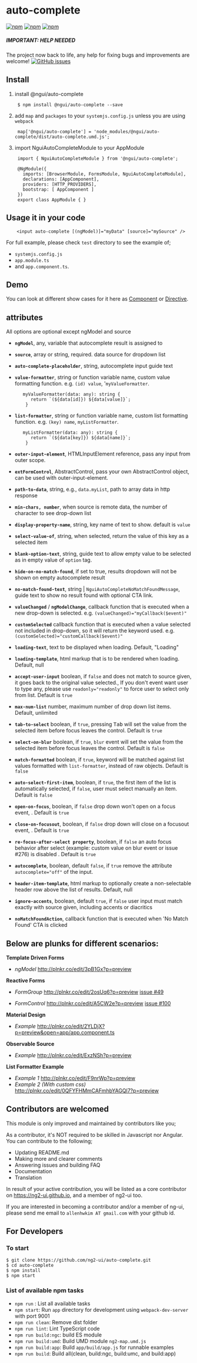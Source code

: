 # auto-complete

[![npm](https://img.shields.io/npm/dt/@ngui/auto-complete.svg)](https://www.npmjs.com/package/@ngui/auto-complete)  [![npm](https://img.shields.io/npm/v/@ngui/auto-complete.svg)](https://www.npmjs.com/package/@ngui/auto-complete) [![npm](https://img.shields.io/npm/l/@ngui/auto-complete.svg)](https://www.npmjs.com/package/@ngui/auto-complete)

##### IMPORTANT: HELP NEEDED

The project now back to life, any help for fixing bugs and improvements are welcome! [![GitHub issues](https://img.shields.io/github/issues/ng2-ui/auto-complete.svg)](https://github.com/ng2-ui/auto-complete/issues)

## Install

1. install @ngui/auto-complete

        $ npm install @ngui/auto-complete --save

2. add `map` and `packages` to your `systemjs.config.js` unless you are using `webpack`

        map['@ngui/auto-complete'] = 'node_modules/@ngui/auto-complete/dist/auto-complete.umd.js';

3. import NguiAutoCompleteModule to your AppModule

        import { NguiAutoCompleteModule } from '@ngui/auto-complete';

        @NgModule({
          imports: [BrowserModule, FormsModule, NguiAutoCompleteModule],
          declarations: [AppComponent],
          providers: [HTTP_PROVIDERS],
          bootstrap: [ AppComponent ]
        })
        export class AppModule { }

## Usage it in your code

        <input auto-complete [(ngModel)]="myData" [source]="mySource" />

For full example, please check `test` directory to see the example of;

  - `systemjs.config.js`
  - `app.module.ts`
  -  and `app.component.ts`.

## Demo 
You can look at different show cases for it here as [Component](https://rawgit.com/ng2-ui/auto-complete/master/app/index.html#/component-test) or [Directive](https://rawgit.com/ng2-ui/auto-complete/master/app/index.html#/directive-test). 

## attributes
  All options are optional except ngModel and source

  * **`ngModel`**, any, variable that autocomplete result is assigned to
  * **`source`**, array or string, required. data source for dropdown list
  * **`auto-complete-placeholder`**,  string, autocomplete input guide text
  * **`value-formatter`**, string or function variable name, custom value formatting function. e.g. `(id) value`, '`myValueFormatter`.

           myValueFormatter(data: any): string {
              return `(${data[id]}) ${data[value]}`;
            }
  * **`list-formatter`**, string or function variable name, custom list formatting function. e.g.  `(key) name`, `myListFormatter`.

           myListFormatter(data: any): string {
              return `(${data[key]}) ${data[name]}`;
            }
  * **`outer-input-element`**, HTMLInputElement reference, pass any input from outer scope.
  * **`extFormControl`**, AbstractControl, pass your own AbstractControl object, can be used with outer-input-element.
  * **`path-to-data`**, string, e.g., `data.myList`, path to array data in http response
  * **`min-chars, number`**, when source is remote data, the number of character to see drop-down list
  * **`display-property-name`**, string, key name of text to show. default is `value`
  * **`select-value-of`**, string, when selected, return the value of this key as a selected item
  * **`blank-option-text`**, string, guide text to allow empty value to be selected as in empty value of `option` tag.
  * **`hide-on-no-match-found`**, if set to true, results dropdown will not be shown on empty autocomplete result
  * **`no-match-found-text`**, string | `NguiAutoCompleteNoMatchFoundMessage`, guide text to show no result found with optional CTA link.
  * **`valueChanged`** / **`ngModelChange`**, callback function that is executed when a new drop-down is selected.
     e.g. `(valueChanged)="myCallback($event)"`  
  * **`customSelected`** callback function that is executed when a value selected not included in drop-down, so it will return the keyword used.
     e.g. `(customSelected)="customCallback($event)"`
  * **`loading-text`**, text to be displayed when loading. Default, "Loading"
  * **`loading-template`**, html markup that is to be rendered when loading. Default, null
  * **`accept-user-input`** boolean, if `false` and does not match to source given, it goes back to the original value selected., If you don't event want user to type any, please use `readonly="readonly"` to force user to select only from list. Default is `true`
  * **`max-num-list`** number, maximum number of drop down list items. Default, unlimited
  * **`tab-to-select`** boolean, if `true`, pressing <kbd>Tab</kbd> will set the value from the selected item before focus leaves the control. Default is `true`
  * **`select-on-blur`** boolean, if `true`, `blur` event will set the value from the selected item before focus leaves the control. Default is `false`
  * **`match-formatted`** boolean, if `true`, keyword will be matched against list values formatted with `list-formatter`, instead of raw objects. Default is `false`
  * **`auto-select-first-item`**, boolean, if `true`, the first item of the list is automatically selected, if `false`, user must select manually an item. Default is `false`
  * **`open-on-focus`**, boolean, if `false` drop down won't open on a focus event, . Default is `true`
  * **`close-on-focusout`**, boolean, if `false` drop down will close on a focusout event, . Default is `true`
  * **`re-focus-after-select property`**, boolean, if `false` an auto focus behavior after select (example: custom value on blur event or issue #276) is disabled . Default is `true`
  * **`autocomplete`**, boolean, default `false`, if `true` remove the attribute `autocomplete="off"` of the input.
  * **`header-item-template`**, html markup to optionally create a non-selectable header row above the list of results. Default, null
  * **`ignore-accents`**, boolean, default `true`, if `false` user input must match exactly with source given, including accents or diacritics
  * **`noMatchFoundAction`**, callback function that is executed when 'No Match Found' CTA is clicked

## Below are plunks for different scenarios:

**Template Driven Forms**

* _ngModel_ http://plnkr.co/edit/3pB1Gx?p=preview

**Reactive Forms**

*  _FormGroup_  http://plnkr.co/edit/2osUq6?p=preview
  [issue #49](https://github.com/ng2-ui/auto-complete/issues/49)

* _FormControl_ http://plnkr.co/edit/A5CW2e?p=preview
  [issue #100](https://github.com/ng2-ui/auto-complete/issues/100)


**Material Design**

* _Example_ http://plnkr.co/edit/2YLDjX?p=preview&open=app/app.component.ts

**Observable Source**

* _Example_ http://plnkr.co/edit/ExzNSh?p=preview

**List Formatter Example**

* _Example 1_ http://plnkr.co/edit/F9nrWp?p=preview  
* _Example 2 (With custom css)_ http://plnkr.co/edit/0QFYFHMmCAFmhbYAGQl7?p=preview

## Contributors are welcomed

This module is only improved and maintained by contributors like you;

As a contributor, it's NOT required to be skilled in Javascript nor Angular.
You can contribute to the following;

  * Updating README.md
  * Making more and clearer comments
  * Answering issues and building FAQ
  * Documentation
  * Translation

In result of your active contribution, you will be listed as a core contributor
on https://ng2-ui.github.io, and a member of ng2-ui too.

If you are interested in becoming a contributor and/or a member of ng-ui,
please send me email to `allenhwkim AT gmail.com` with your github id.

## For Developers

### To start

    $ git clone https://github.com/ng2-ui/auto-complete.git
    $ cd auto-complete
    $ npm install
    $ npm start

### List of available npm tasks

  * `npm run` : List all available tasks
  * `npm start`: Run `app` directory for development using `webpack-dev-server` with port 9001
  * `npm run clean`: Remove dist folder
  * `npm run lint`: Lint TypeScript code
  * `npm run build:ngc`: build ES module
  * `npm run build:umd`: Build UMD module `ng2-map.umd.js`
  * `npm run build:app`: Build `app/build/app.js` for runnable examples
  * `npm run build`: Build all(clean, build:ngc, build:umc, and build:app)
